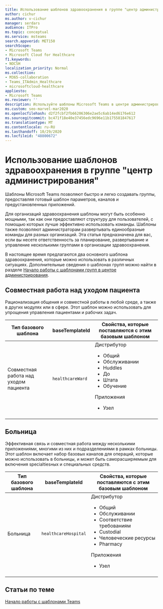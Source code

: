 ```yaml
---
title: Использование шаблонов здравоохранения в группе "центр администрирования"
author: cichur
ms.author: v-cichur
manager: serdars
audience: ITPro
ms.topic: conceptual
ms.service: msteams
search.appverid: MET150
searchScope:
- Microsoft Teams
- Microsoft Cloud for Healthcare
f1.keywords:
- NOCSH
localization_priority: Normal
ms.collection:
- M365-collaboration
- Teams_ITAdmin_Healthcare
- microsoftcloud-healthcare
appliesto:
- Microsoft Teams
ms.reviewer: ''
description: Используйте шаблоны Microsoft Teams в центре администрирования, чтобы быстро и легко создавать группы, предоставляя готовый шаблон параметров, каналов и приложений.
ms.custom: seo-marvel-mar2020
ms.openlocfilehash: d2f2fcbf2fb66206306e2ae5c6ab14ed6176e612
ms.sourcegitcommit: bc471f18e40e37456edc9696e11b175581847617
ms.translationtype: MT
ms.contentlocale: ru-RU
ms.lasthandoff: 10/29/2020
ms.locfileid: "48800672"
---
```

# <a name="use-teams-healthcare-templates-in-the-admin-center"></a>Использование шаблонов здравоохранения в группе "центр администрирования"

Шаблоны Microsoft Teams позволяют быстро и легко создавать группы, предоставляя готовый шаблон параметров, каналов и предустановленных приложений.

Для организаций здравоохранения шаблоны могут быть особенно мощными, так как они предоставляют структуру для пользователей, с помощью которых лучше эффективно использовать команды. Шаблоны также позволяют администраторам развертывать единообразные команды для разных организаций. Эта статья предназначена для вас, если вы несете ответственность за планирование, развертывание и управление несколькими группами в организации здравоохранения.

В настоящее время предлагаются два основного шаблона здравоохранения, которые можно использовать в различных ситуациях. Дополнительные сведения о шаблонах групп можно найти в разделе [Начало работы с шаблонами групп в центре администрирования](../../get-started-with-teams-templates-in-the-admin-console.md).

## <a name="collaborate-on-patient-care"></a>Совместная работа над уходом пациента

 Рационализация общения и совместной работы в любой среде, а также в других модулях или в сфере. Этот шаблон можно использовать для упрощения управления пациентами и рабочих задач.

| Тип базового шаблона |baseTemplateId| Свойства, которые поставляются с этим базовым шаблоном |
| ------------------ |---|----------------------------------------------------- |
| Совместная работа над уходом пациента |`healthcareWard` | Дистрибутор<ul><li>Общий</li><li>Обслуживании</li><li>Huddles</li><li>До</li><li>Штата</li><li>Обучение</li></ul> Приложения <ul><li>Узел</li>|
||||

## <a name="hospital"></a>Больница

Эффективная связь и совместная работа между несколькими приложениями, многими из них и подразделениями в рамках больницы. Этот шаблон включает набор базовых каналов для операций, которые можно использовать в больницы, и может быть саморасширяемым для включения specialtiesных и специальных средств.

| Тип базового шаблона |baseTemplateId | Свойства, которые поставляются с этим базовым шаблоном |
| ------------------|-- |----------------------------------------------------- |
|Больница|`healthcareHospital`|Дистрибутор <ul><li>Общий<li>Обслуживании</li><li>Соответствие требованиям</li><li>Custodial</li><li>Человеческие ресурсы</li><li>Pharmacy</li></ul> Приложения <ul><li>Узел</li></ul>|
||||

## <a name="related-topics"></a>Статьи по теме

[Начало работы с шаблонами Teams](../../get-started-with-teams-templates-in-the-admin-console.md)
